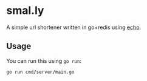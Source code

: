 # smal.ly

A simple url shortener written in go+redis using [echo](https://echo.labstack.com/guide/). 

## Usage

You can run this using `go run`:

```
go run cmd/server/main.go
```

